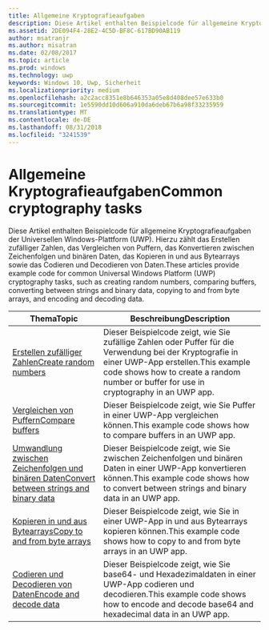 ```yaml
---
title: Allgemeine Kryptografieaufgaben
description: Diese Artikel enthalten Beispielcode für allgemeine Kryptografieaufgaben der Universellen Windows-Plattform (UWP). Hierzu zählt das Erstellen zufälliger Zahlen, das Vergleichen von Puffern, das Konvertieren zwischen Zeichenfolgen und binären Daten, das Kopieren in und aus Bytearrays sowie das Codieren und Decodieren von Daten.
ms.assetid: 2DE094F4-28E2-4C5D-BF8C-617BD90AB119
author: msatranjr
ms.author: misatran
ms.date: 02/08/2017
ms.topic: article
ms.prod: windows
ms.technology: uwp
keywords: Windows 10, Uwp, Sicherheit
ms.localizationpriority: medium
ms.openlocfilehash: a2c2acc8351e8b646353a05e8d408dee57e633b0
ms.sourcegitcommit: 1e5590dd10d606a910da6deb67b6a98f33235959
ms.translationtype: MT
ms.contentlocale: de-DE
ms.lasthandoff: 08/31/2018
ms.locfileid: "3241539"
---
```

# <a name="common-cryptography-tasks"></a><span data-ttu-id="1e36c-104">Allgemeine Kryptografieaufgaben</span><span class="sxs-lookup"><span data-stu-id="1e36c-104">Common cryptography tasks</span></span>

<span data-ttu-id="1e36c-105">Diese Artikel enthalten Beispielcode für allgemeine Kryptografieaufgaben der Universellen Windows-Plattform (UWP). Hierzu zählt das Erstellen zufälliger Zahlen, das Vergleichen von Puffern, das Konvertieren zwischen Zeichenfolgen und binären Daten, das Kopieren in und aus Bytearrays sowie das Codieren und Decodieren von Daten.</span><span class="sxs-lookup"><span data-stu-id="1e36c-105">These articles provide example code for common Universal Windows Platform (UWP) cryptography tasks, such as creating random numbers, comparing buffers, converting between strings and binary data, copying to and from byte arrays, and encoding and decoding data.</span></span>

| <span data-ttu-id="1e36c-106">Thema</span><span class="sxs-lookup"><span data-stu-id="1e36c-106">Topic</span></span>                                                                                 | <span data-ttu-id="1e36c-107">Beschreibung</span><span class="sxs-lookup"><span data-stu-id="1e36c-107">Description</span></span>                                                                                            |
|---------------------------------------------------------------------------------------|--------------------------------------------------------------------------------------------------------|
| [<span data-ttu-id="1e36c-108">Erstellen zufälliger Zahlen</span><span class="sxs-lookup"><span data-stu-id="1e36c-108">Create random numbers</span></span>](create-random-numbers.md)                                     | <span data-ttu-id="1e36c-109">Dieser Beispielcode zeigt, wie Sie zufällige Zahlen oder Puffer für die Verwendung bei der Kryptografie in einer UWP-App erstellen.</span><span class="sxs-lookup"><span data-stu-id="1e36c-109">This example code shows how to create a random number or buffer for use in cryptography in an UWP app.</span></span> |
| [<span data-ttu-id="1e36c-110">Vergleichen von Puffern</span><span class="sxs-lookup"><span data-stu-id="1e36c-110">Compare buffers</span></span>](compare-buffers.md)                                                 | <span data-ttu-id="1e36c-111">Dieser Beispielcode zeigt, wie Sie Puffer in einer UWP-App vergleichen können.</span><span class="sxs-lookup"><span data-stu-id="1e36c-111">This example code shows how to compare buffers in an UWP app.</span></span>                                          |
| [<span data-ttu-id="1e36c-112">Umwandlung zwischen Zeichenfolgen und binären Daten</span><span class="sxs-lookup"><span data-stu-id="1e36c-112">Convert between strings and binary data</span></span>](convert-between-strings-and-binary-data.md) | <span data-ttu-id="1e36c-113">Dieser Beispielcode zeigt, wie Sie zwischen Zeichenfolgen und binären Daten in einer UWP-App konvertieren können.</span><span class="sxs-lookup"><span data-stu-id="1e36c-113">This example code shows how to convert between strings and binary data in an UWP app.</span></span>                  |
| [<span data-ttu-id="1e36c-114">Kopieren in und aus Bytearrays</span><span class="sxs-lookup"><span data-stu-id="1e36c-114">Copy to and from byte arrays</span></span>](copy-to-and-from-byte-arrays.md)                       | <span data-ttu-id="1e36c-115">Dieser Beispielcode zeigt, wie Sie in einer UWP-App in und aus Bytearrays kopieren können.</span><span class="sxs-lookup"><span data-stu-id="1e36c-115">This example code shows how to copy to and from byte arrays in an UWP app.</span></span>                             |
| [<span data-ttu-id="1e36c-116">Codieren und Decodieren von Daten</span><span class="sxs-lookup"><span data-stu-id="1e36c-116">Encode and decode data</span></span>](encode-and-decode-data.md)                                   | <span data-ttu-id="1e36c-117">Dieser Beispielcode zeigt, wie Sie base64- und Hexadezimaldaten in einer UWP-App codieren und decodieren.</span><span class="sxs-lookup"><span data-stu-id="1e36c-117">This example code shows how to encode and decode base64 and hexadecimal data in an UWP app.</span></span>            |

